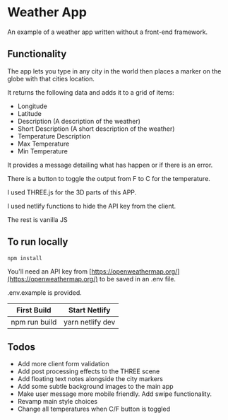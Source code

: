 # Weather App

An example of a weather app written without a front-end framework.

## Functionality

The app lets you type in any city in the world then places a marker on the globe with that cities location.

It returns the following data and adds it to a grid of items:

- Longitude
- Latitude
- Description (A description of the weather)
- Short Description (A short description of the weather)
- Temperature Description 
- Max Temperature 
- Min Temperature 

It provides a message detailing what has happen or if there is an error. 

There is a button to toggle the output from F to C for the temperature.

I used THREE.js for the 3D parts of this APP.

I used netlify functions to hide the API key from the client. 

The rest is vanilla JS

## To run locally

```npm install```

You'll need an API key from [https://openweathermap.org/](https://openweathermap.org/) to be saved in an .env file.

.env.example is provided. 

First Build  | Start Netlify
------------- | -------------
npm run build | yarn netlify dev


## Todos
- Add more client form validation
- Add post processing effects to the THREE scene
- Add floating text notes alongside the city markers
- Add some subtle background images to the main app
- Make user message more mobile friendly. Add swipe functionality.
- Revamp main style choices
- Change all temperatures when C/F button is toggled